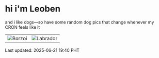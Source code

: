 # hi i'm Leoben

and i like dogs—so have some random dog pics that change whenever my CRON feels like it

|  |  |
|--------|----------|
| ![Borzoi](https://random-dog-vercel.vercel.app/api/random-borzoi?v=1750506042) | ![Labrador](https://random-dog-vercel.vercel.app/api/random-labrador?v=1750506042) |

Last updated: 2025-06-21 19:40 PHT
